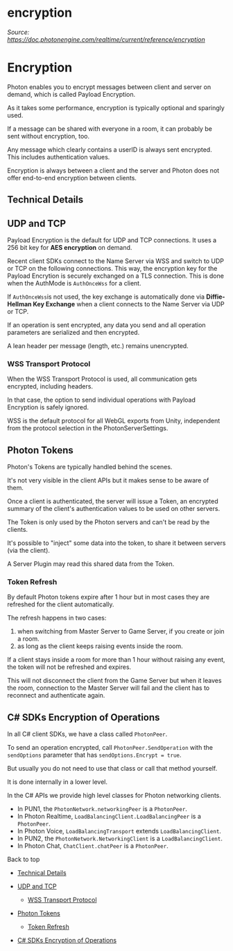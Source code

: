 # encryption

_Source: https://doc.photonengine.com/realtime/current/reference/encryption_

# Encryption

Photon enables you to encrypt messages between client and server on demand, which is called Payload Encryption.

As it takes some performance, encryption is typically optional and sparingly used.

If a message can be shared with everyone in a room, it can probably be sent without encryption, too.

Any message which clearly contains a userID is always sent encrypted. This includes authentication values.

Encryption is always between a client and the server and Photon does not offer end-to-end encryption between clients.

## Technical Details

## UDP and TCP

Payload Encryption is the default for UDP and TCP connections. It uses a 256 bit key for **AES encryption** on demand.

Recent client SDKs connect to the Name Server via WSS and switch to UDP or TCP on the following connections. This way, the encryption key for the Payload Encrytion is securely exchanged on a TLS connection. This is done when the AuthMode is `AuthOnceWss` for a client.

If `AuthOnceWss`is not used, the key exchange is automatically done via **Diffie-Hellman Key Exchange** when a client connects to the Name Server via UDP or TCP.

If an operation is sent encrypted, any data you send and all operation parameters are serialized and then encrypted.

A lean header per message (length, etc.) remains unencrypted.

### WSS Transport Protocol

When the WSS Transport Protocol is used, all communication gets encrypted, including headers.

In that case, the option to send individual operations with Payload Encryption is safely ignored.

WSS is the default protocol for all WebGL exports from Unity, independent from the protocol selection in the PhotonServerSettings.

## Photon Tokens

Photon's Tokens are typically handled behind the scenes.

It's not very visible in the client APIs but it makes sense to be aware of them.

Once a client is authenticated, the server will issue a Token, an encrypted summary of the client's authentication values to be used on other servers.

The Token is only used by the Photon servers and can't be read by the clients.

It's possible to "inject" some data into the token, to share it between servers (via the client).

A Server Plugin may read this shared data from the Token.

### Token Refresh

By default Photon tokens expire after 1 hour but in most cases they are refreshed for the client automatically.

The refresh happens in two cases:

1. when switching from Master Server to Game Server, if you create or join a room.
2. as long as the client keeps raising events inside the room.

If a client stays inside a room for more than 1 hour without raising any event, the token will not be refreshed and expires.

This will not disconnect the client from the Game Server but when it leaves the room, connection to the Master Server will fail and the client has to reconnect and authenticate again.

## C# SDKs Encryption of Operations

In all C# client SDKs, we have a class called `PhotonPeer`.

To send an operation encrypted, call `PhotonPeer.SendOperation` with the `sendOptions` parameter that has `sendOptions.Encrypt = true`.

But usually you do not need to use that class or call that method yourself.

It is done internally in a lower level.

In the C# APIs we provide high level classes for Photon networking clients.

- In PUN1, the `PhotonNetwork.networkingPeer` is a `PhotonPeer`.
- In Photon Realtime, `LoadBalancingClient.LoadBalancingPeer` is a `PhotonPeer`.
- In Photon Voice, `LoadBalancingTransport` extends `LoadBalancingClient`.
- In PUN2, the `PhotonNetwork.NetworkingClient` is a `LoadBalancingClient`.
- In Photon Chat, `ChatClient.chatPeer` is a `PhotonPeer`.

Back to top

- [Technical Details](#technical-details)
- [UDP and TCP](#udp-and-tcp)

  - [WSS Transport Protocol](#wss-transport-protocol)

- [Photon Tokens](#photon-tokens)

  - [Token Refresh](#token-refresh)

- [C# SDKs Encryption of Operations](#c-sdks-encryption-of-operations)